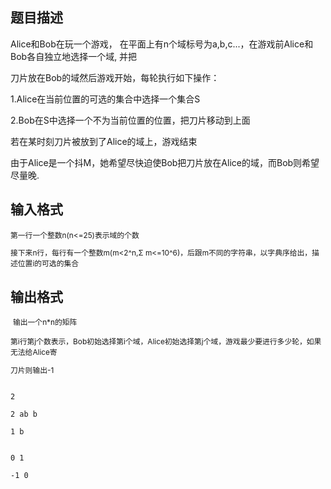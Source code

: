 ## 题目描述

<div>
 Alice和Bob在玩一个游戏， 在平面上有n个域标号为a,b,c...，在游戏前Alice和Bob各自独立地选择一个域, 并把
</div> 
<div>
 刀片放在Bob的域然后游戏开始，每轮执行如下操作：
</div> 
<div>
 1.Alice在当前位置的可选的集合中选择一个集合S 
</div> 
<div>
 2.Bob在S中选择一个不为当前位置的位置，把刀片移动到上面 
</div> 
<div>
 若在某时刻刀片被放到了Alice的域上，游戏结束
</div> 
<div>
 由于Alice是一个抖M，她希望尽快迫使Bob把刀片放在Alice的域，而Bob则希望尽量晚.
</div> 
<div></div> 
<p></p> 
<div style="font-family: Helvetica, 'Microsoft Yahei', verdana; font-size: 14px; line-height: 25.55555534362793px;"></div>

## 输入格式

<div style="font-size: 11.8181819915771px;">
 第一行一个整数n(n<=25)表示域的个数
</div> 
<div style="font-size: 11.8181819915771px;">
 接下来n行，每行有一个整数m(m<2^n,Σ m<=10^6)，后跟m不同的字符串，以字典序给出，描述位置i的可选的集合
</div> 
<div style="font-size: 11.8181819915771px;"></div> 
<p></p> 
<div style="font-family: Helvetica, 'Microsoft Yahei', verdana; font-size: 14px; line-height: 25.55555534362793px;"></div>

## 输出格式

<p> <span style="font-size: 11.8181819915771px;">输出一个n*n的矩阵</span></p> 
<div style="font-size: 11.8181819915771px;">
 第i行第j个数表示，Bob初始选择第i个域，Alice初始选择第j个域，游戏最少要进行多少轮，如果无法给Alice寄
</div> 
<div style="font-size: 11.8181819915771px;">
 刀片则输出-1
</div>

```input1
2
2 ab b
1 b
```
```output1
0 1
-1 0
```
